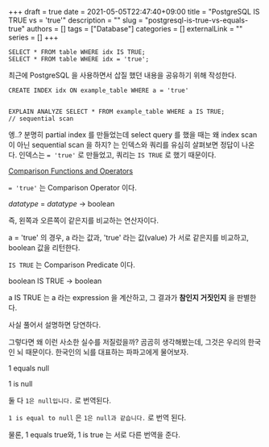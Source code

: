 +++ 
draft = true
date = 2021-05-05T22:47:40+09:00
title = "PostgreSQL IS TRUE vs = 'true'"
description = ""
slug = "postgresql-is-true-vs-equals-true"
authors = []
tags = ["Database"]
categories = []
externalLink = ""
series = []
+++

```postgres
SELECT * FROM table WHERE idx IS TRUE;
SELECT * FROM table WHERE idx = 'true';
```

최근에 PostgreSQL 을 사용하면서 삽질 했던 내용을 공유하기 위해 작성한다. 

```postgres
CREATE INDEX idx ON example_table WHERE a = 'true'


EXPLAIN ANALYZE SELECT * FROM example_table WHERE a IS TRUE;
// sequential scan
```

엥..? 분명히 partial index 를 만들었는데 select query 를 했을 때는 왜 index scan 이 아닌 sequential scan 을 하지?
는 인덱스와 쿼리를 유심히 살펴보면 정답이 나온다. 
인덱스는 `= 'true'` 로 만들었고, 쿼리는 `IS TRUE` 로 했기 때문이다. 


[Comparison Functions and Operators](https://www.postgresql.org/docs/13/functions-comparison.html)

`= 'true'` 는 Comparison Operator 이다.

<i>datatype</i> = <i>datatype</i> -> boolean

즉, 왼쪽과 오른쪽이 같은지를 비교하는 연산자이다.

a = 'true' 의 경우, a 라는 값과, 'true' 라는 값(value) 가 서로 같은지를 비교하고, boolean 값을 리턴한다.


`IS TRUE` 는 Comparison Predicate 이다. 

boolean IS TRUE -> boolean

a IS TRUE 는 a 라는 expression 을 계산하고, 그 결과가 <b>참인지 거짓인지</b> 을 판별한다.


사실 풀어서 설명하면 당연하다.

그렇다면 왜 이런 사소한 실수를 저질렀을까? 곰곰히 생각해봤는데, 그것은 우리의 한국인 뇌 때문이다. 한국인의 뇌를 대표하는 파파고에게 물어보자. 

1 equals null

1 is null
 
둘 다 `1은 null입니다.` 로 번역된다. 

`1 is equal to null` 은 `1은 null과 같습니다.` 로 번역 된다.

물론, 1 equals true와, 1 is true 는 서로 다른 번역을 준다.
